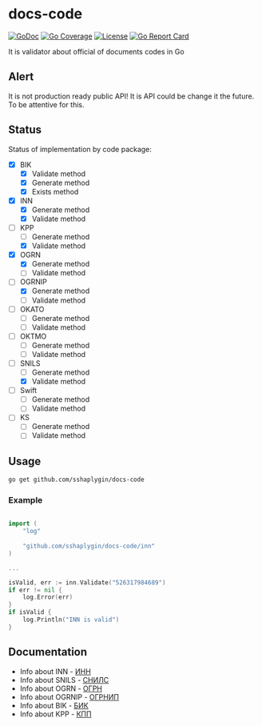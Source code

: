# docs-code

[![GoDoc](https://godoc.org/github.com/sshaplygin/docs-code?status.svg)](https://godoc.org/github.com/sshaplygin/docs-code) [![Go Coverage](https://github.com/sshaplygin/docs-code/wiki/coverage.svg)](https://raw.githack.com/wiki/sshaplygin/docs-code/coverage.html) [![License](https://img.shields.io/badge/license-MIT-blue.svg)](https://github.com/sshaplygin/docs-code/blob/master/LICENSE) [![Go Report Card](https://goreportcard.com/badge/github.com/sshaplygin/docs-code)](https://goreportcard.com/report/github.com/sshaplygin/docs-code)

It is validator about official of documents codes in Go

## Alert

It is not production ready public API! It is API could be change it the future. To be attentive for this.

## Status

Status of implementation by code package:

- [x] BIK
  - [x] Validate method
  - [x] Generate method
  - [x] Exists method
- [x] INN
  - [x] Generate method
  - [x] Validate method
- [ ] KPP
  - [ ] Generate method
  - [x] Validate method
- [x] OGRN
  - [x] Generate method
  - [ ] Validate method
- [ ] OGRNIP
  - [x] Generate method
  - [ ] Validate method
- [ ] OKATO
  - [ ] Generate method
  - [ ] Validate method
- [ ] OKTMO
  - [ ] Generate method
  - [ ] Validate method
- [ ] SNILS
  - [ ] Generate method
  - [x] Validate method
- [ ] Swift
  - [ ] Generate method
  - [ ] Validate method
- [ ] KS
  - [ ] Generate method
  - [ ] Validate method

## Usage

``` bash
go get github.com/sshaplygin/docs-code
```

### Example

```go

import (
	"log"
	
	"github.com/sshaplygin/docs-code/inn"
)

...

isValid, err := inn.Validate("526317984689")
if err != nil {
    log.Error(err)
}
if isValid {
    log.Println("INN is valid")
}
```

## Documentation

* Info about INN  - [ИНН](https://ru.wikipedia.org/wiki/%D0%98%D0%B4%D0%B5%D0%BD%D1%82%D0%B8%D1%84%D0%B8%D0%BA%D0%B0%D1%86%D0%B8%D0%BE%D0%BD%D0%BD%D1%8B%D0%B9_%D0%BD%D0%BE%D0%BC%D0%B5%D1%80_%D0%BD%D0%B0%D0%BB%D0%BE%D0%B3%D0%BE%D0%BF%D0%BB%D0%B0%D1%82%D0%B5%D0%BB%D1%8C%D1%89%D0%B8%D0%BA%D0%B0)
* Info about SNILS - [СНИЛС](http://www.consultant.ru/document/cons_doc_LAW_124607/68ac3b2d1745f9cc7d4332b63c2818ca5d5d20d0/)
* Info about OGRN - [ОГРН](https://ru.wikipedia.org/wiki/%D0%9E%D1%81%D0%BD%D0%BE%D0%B2%D0%BD%D0%BE%D0%B9_%D0%B3%D0%BE%D1%81%D1%83%D0%B4%D0%B0%D1%80%D1%81%D1%82%D0%B2%D0%B5%D0%BD%D0%BD%D1%8B%D0%B9_%D1%80%D0%B5%D0%B3%D0%B8%D1%81%D1%82%D1%80%D0%B0%D1%86%D0%B8%D0%BE%D0%BD%D0%BD%D1%8B%D0%B9_%D0%BD%D0%BE%D0%BC%D0%B5%D1%80)
* Info about OGRNIP - [ОГРНИП](http://www.temabiz.com/terminy/chto-takoe-ogrnip.html)
* Info about BIK - [БИК](https://ru.wikipedia.org/wiki/%D0%91%D0%B0%D0%BD%D0%BA%D0%BE%D0%B2%D1%81%D0%BA%D0%B8%D0%B9_%D0%B8%D0%B4%D0%B5%D0%BD%D1%82%D0%B8%D1%84%D0%B8%D0%BA%D0%B0%D1%86%D0%B8%D0%BE%D0%BD%D0%BD%D1%8B%D0%B9_%D0%BA%D0%BE%D0%B4)
* Info about KPP - [КПП](https://dic.academic.ru/dic.nsf/ruwiki/239834)
